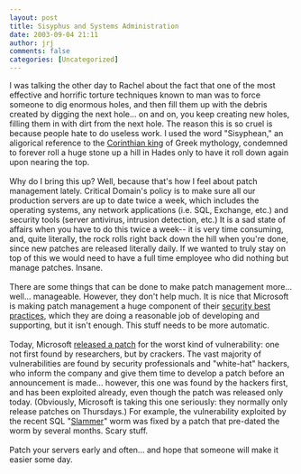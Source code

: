 ```yaml
---
layout: post
title: Sisyphus and Systems Administration
date: 2003-09-04 21:11
author: jrj
comments: false
categories: [Uncategorized]
---
```

I was talking the other day to Rachel about the fact that one of the most effective and horrific torture techniques known to man was to force someone to dig enormous holes, and then fill them up with the debris created by digging the next hole... on and on, you keep creating new holes, filling them in with dirt from the next hole. The reason this is so cruel is because people hate to do useless work. I used the word "Sisyphean," an aligorical reference to the <a href="http://www.mythweb.com/encyc/entries/sisyphus.html" target="_blank">Corinthian king</a> of Greek mythology, condemned to forever roll a huge stone up a hill in Hades only to have it roll down again upon nearing the top.
<br />
<br />Why do I bring this up? Well, because that's how I feel about patch management lately. Critical Domain's policy is to make sure all our production servers are up to date twice a week, which includes the operating systems, any network applications (i.e. SQL, Exchange, etc.) and security tools (server antivirus, intrusion detection, etc.) It is a sad state of affairs when you have to do this twice a week-- it is very time consuming, and, quite literally, the rock rolls right back down the hill when you're done, since new patches are released literally daily. If we wanted to truly stay on top of this we would need to have a full time employee who did nothing but manage patches. Insane.
<br />
<br />There are some things that can be done to make patch management more... well... manageable. However, they don't help much. It is nice that Microsoft is making patch management a huge component of their <a href="http://www.microsoft.com/technet/treeview/default.asp?url=/technet/security/tips/Overview.asp" target="_blank">security best practices</a>, which they are doing a reasonable job of developing and supporting, but it isn't enough. This stuff needs to be more automatic.
<br />
<br />Today, Microsoft <a href="http://www.microsoft.com/security/security_bulletins/ms03-007.asp" target="_blank">released a patch</a> for the worst kind of vulnerability: one not first found by researchers, but by crackers. The vast majority of vulnerabilities are found by security professionals and "white-hat" hackers, who inform the company and give them time to develop a patch before an announcement is made... however, this one was found by the hackers first, and has been exploited already, even though the patch was released only today. (Obviously, Microsoft is taking this one seriously: they normally only release patches on Thursdays.) For example, the vulnerability exploited by the recent SQL "<a href="http://www.sarc.com/avcenter/venc/data/w32.sqlexp.worm.html" target="_blank">Slammer</a>" worm was fixed by a patch that pre-dated the worm by several months. Scary stuff.
<br />
<br />Patch your servers early and often... and hope that someone will make it easier some day.
<br />
